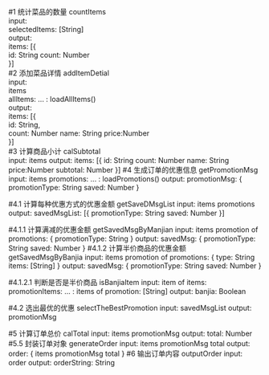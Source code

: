 #1 统计菜品的数量 countItems  
input:  
    selectedItems: [String]  
output:  
    items: [{  
      id: String
      count: Number  
    }]  
#2 添加菜品详情 addItemDetial  
input:  
    items  
    allItems: ... : loadAllItems()  
output:  
    items: [{  
      id: String,  
      count: Number
      name: String
      price:Number  
    }]  
#3 计算商品小计 calSubtotal  
input:
    items
output:
    items: [{
      id: String
      count: Number
      name: String
      price:Number
      subtotal: Number
    }]
#4 生成订单的优惠信息 getPromotionMsg
input:
    items
    promotions: ... : loadPromotions()
output:
    promotionMsg: {
      promotionType: String
      saved: Number
    }
>
#4.1 计算每种优惠方式的优惠金额 getSaveDMsgList
input:
    items
    promotions
output:
    savedMsgList: [{
      promotionType: String
      saved: Number
    }]
> >
#4.1.1 计算满减的优惠金额 getSavedMsgByManjian
input:
    items
    promotion of promotions: {
      promotionType: String
    }
output:
    savedMsg: {
      promotionType: String
      saved: Number
    }
#4.1.2 计算半价商品的优惠金额 getSavedMsgByBanjia
input:
    items
    promotion of promotions: {
      type: String
      items: [String]
    }
output:
    savedMsg: {
      promotionType: String
      saved: Number
    }
>>>
#4.1.2.1 判断是否是半价商品 isBanjiaItem
input:
    item of items:
    promotionItems: ... : items of promotion: [String]
output:
    banjia: Boolean
>
#4.2 选出最优的优惠 selectTheBestPromotion
input:
    savedMsgList
output:
    promotionMsg

#5 计算订单总价 calTotal
input:
    items
    promotionMsg
output:
    total: Number
#5.5 封装订单对象 generateOrder
input:
    items
    promotionMsg
    total
output:
    order: {
      items
      promotionMsg
      total
    }
#6 输出订单内容 outputOrder
input:
    order
output:
    orderString: String
